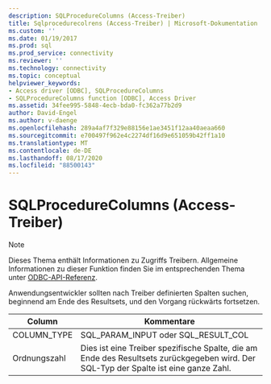 ```yaml
---
description: SQLProcedureColumns (Access-Treiber)
title: Sqlprocedurecolrens (Access-Treiber) | Microsoft-Dokumentation
ms.custom: ''
ms.date: 01/19/2017
ms.prod: sql
ms.prod_service: connectivity
ms.reviewer: ''
ms.technology: connectivity
ms.topic: conceptual
helpviewer_keywords:
- Access driver [ODBC], SQLProcedureColumns
- SQLProcedureColumns function [ODBC], Access Driver
ms.assetid: 34fee995-5848-4ecb-bda0-fc362a77b2d9
author: David-Engel
ms.author: v-daenge
ms.openlocfilehash: 289a4af7f329e88156e1ae3451f12aa40aeaa660
ms.sourcegitcommit: e700497f962e4c2274df16d9e651059b42ff1a10
ms.translationtype: MT
ms.contentlocale: de-DE
ms.lasthandoff: 08/17/2020
ms.locfileid: "88500143"
---
```

# <a name="sqlprocedurecolumns-access-driver"></a>SQLProcedureColumns (Access-Treiber)
> [!NOTE]  
>  Dieses Thema enthält Informationen zu Zugriffs Treibern. Allgemeine Informationen zu dieser Funktion finden Sie im entsprechenden Thema unter [ODBC-API-Referenz](../../odbc/reference/syntax/odbc-api-reference.md).  
  
 Anwendungsentwickler sollten nach Treiber definierten Spalten suchen, beginnend am Ende des Resultsets, und den Vorgang rückwärts fortsetzen.  
  
|Column|Kommentare|  
|------------|--------------|  
|COLUMN_TYPE|SQL_PARAM_INPUT oder SQL_RESULT_COL|  
|Ordnungszahl|Dies ist eine Treiber spezifische Spalte, die am Ende des Resultsets zurückgegeben wird. Der SQL-Typ der Spalte ist eine ganze Zahl.|
